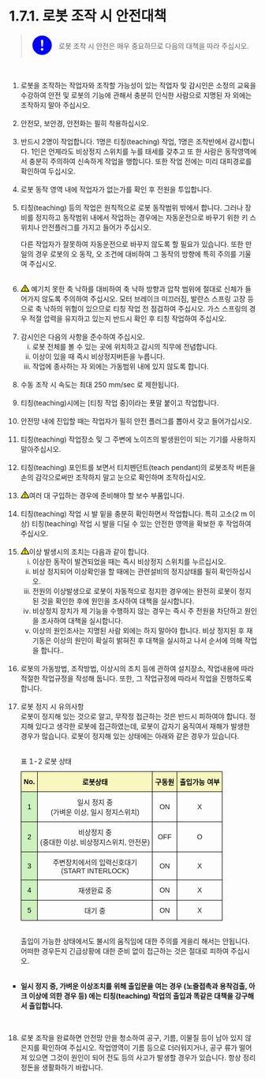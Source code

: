 ﻿# 1.7.1. 로봇 조작 시 안전대책

<blockquote>
<table border="0">
    <thead>
        <tr>
            <td> <img src="../../_assets/강제표시.png" width = 40 height = 40> </td>
            <td colspan="4"> 
                로봇 조작 시 안전은 매우 중요하므로 다음의 대책을 따라 주십시오.
            </td>
        </tr>
    </thead>
</table>  
</blockquote><br>



<ol style="list-style-type:decimal" start="1">
		<li>
            로봇을 조작하는 작업자와 조작할 가능성이 있는 작업자 및 감시인은 소정의 교육을 수강하여 안전 및 로봇의 기능에 관해서 충분히 인식한 사람으로 지명된 자 외에는 조작하지 말아 주십시오. 
        </li><br>		
		<li>
            안전모, 보안경, 안전화는 필히 착용하십시오. 
        </li><br>	
		<li>
            반드시 2명이 작업합니다. 1명은 티칭(teaching) 작업, 1명은 조작반에서 감시합니다. 1인은 언제라도 비상정지 스위치를 누를 태세를 갖추고 또 한 사람은 동작영역에서 충분히 주의하여 신속하게 작업을 행합니다. 또한 작업 전에는 미리 대피경로를 확인하여 두십시오.   
        </li><br>	
		<li>
            로봇 동작 영역 내에 작업자가 없는가를 확인 후 전원을 투입합니다. 
        </li><br>	
        <li>
            티칭(teaching) 등의 작업은 원칙적으로 로봇 동작범위 밖에서 합니다. 그러나 장비를 정지하고 동작범위 내에서 작업하는 경우에는 자동운전으로 바꾸기 위한 키 스위치나 안전플러그를 가지고 들어가 주십시오.<p>
            다른 작업자가 잘못하여 자동운전으로 바꾸지 않도록 할 필요가 있습니다. 또한 만일의 경우 로봇의 오 동작, 오 조건에 대비하여 그 동작의 방향에 특히 주의를 기울여 주십시오.
        </li><br>
        <li>
            <img src="../../_assets/작은주의표시.png"> 예기치 못한 축 낙하를 대비하여 축 낙하 방향과 압착 범위에 절대로 신체가 들어가지 않도록 주의하여 주십시오. 모터 브레이크 미끄러짐, 발란스 스프링 고장 등으로 축 낙하의 위험이 있으므로 티칭 작업 전 점검하여 주십시오. 가스 스프링의 경우 적절 압력을 유지하고 있는지 반드시 확인 후 티칭 작업하여 주십시오.
        </li><br>	
        <li>
            감시인은 다음의 사항을 준수하여 주십시오. 
            <ol style="list-style-type:lower-roman" start="1">
                <li>
                    로봇 전체를 볼 수 있는 곳에 위치하고 감시의 직무에 전념합니다.
                </li>
                <li>
                    이상이 있을 때 즉시 비상정지버튼을 누릅니다.   
                </li>
                <li>
                    작업에 종사하는 자 외에는 가동범위 내에 있지 않도록 합니다.
                </li>
            </ol>
        </li><br>
        <li>
            수동 조작 시 속도는 최대 250 mm/sec 로 제한됩니다. 
        </li><br>  
        <li>
            티칭(teaching)시에는 [티칭 작업 중]이라는 푯말 붙이고 작업합니다. 
        </li><br>    
        <li>
            안전망 내에 진입할 때는 작업자가 필히 안전 플러그를 뽑아서 갖고 들어가십시오. 
        </li><br>   
        <li>
            티칭(teaching) 작업장소 및 그 주변에 노이즈의 발생원인이 되는 기기를 사용하지 말아주십시오.
        </li><br>   
        <li>
            티칭(teaching) 포인트를 보면서 티치펜던트(teach pendant)의 로봇조작 버튼을 손의 감각으로써만 조작하지 말고 눈으로 확인하며 조작하십시오.
        </li><br>   
        <li>
            <img src="../../_assets/작은주의표시.png">여러 대 구입하는 경우에 준비해야 할 보수 부품입니다.
        </li><br>   
        <li>
            티칭(teaching) 작업 시 발 밑을 충분히 확인하면서 작업합니다. 특히 고소(2 m 이상) 티칭(teaching) 작업 시 발을 디딜 수 있는 안전한 영역을 확보한 후 작업하여 주십시오.
        </li><br> 
        <li>
            <img src="../../_assets/작은주의표시.png">이상 발생시의 조치는 다음과 같이 합니다. 
            <ol style="list-style-type:lower-roman" start="1">
                <li>
                    이상한 동작이 발견되었을 때는 즉시 비상정지 스위치를 누르십시오. 
                </li>
                <li>
                    비상 정지되어 이상확인을 할 때에는 관련설비의 정지상태를 필히 확인하십시오.    
                </li>
                <li>
                    전원의 이상발생으로 로봇이 자동적으로 정지한 경우에는 완전히 로봇이 정지된 것을 확인한 후에 원인을 조사하여 대책을 실시합니다. 
                </li>
                <li>
                    비상정지 장치가 제 기능을 수행하지 않는 경우는 즉시 주 전원을 차단하고 원인을 조사하여 대책을 실시합니다. 
                </li>
                <li>
                    이상의 원인조사는 지명된 사람 외에는 하지 말아야 합니다. 비상 정지된 후 재 기동은 이상의 원인이 확실히 밝혀진 후 대책을 실시하고 나서 순서에 의해 작업을 합니다.. 
                </li>
            </ol>
        </li><br> 
        <li>
            로봇의 가동방법, 조작방법, 이상시의 조치 등에 관하여 설치장소, 작업내용에 따라 적절한 작업규정을 작성해 둡니다. 또한, 그 작업규정에 따라서 작업을 진행하도록 합니다.
        </li><br> 
        <li>
            로봇 정지 시 유의사항 <br>
            로봇이 정지해 있는 것으로 알고, 무작정 접근하는 것은 반드시 피하여야 합니다. 정지해 있다고 생각한 로봇에 접근하였는데, 로봇이 갑자기 움직여서 재해가 발생한 경우가 많습니다. 로봇이 정지해 있는 상태에는 아래와 같은 경우가 있습니다.<br><br>
            <style type="text/css">
                .tg  {border-collapse:collapse;border-spacing:0;margin-left:auto;margin-right:auto;}
                .tg caption{caption-side: top;text-align: left;}
                .tg td{border-color:black;border-style:solid;border-width:1px;font-family:Arial, sans-serif;font-size:14px;
                overflow:hidden;padding:10px 5px;word-break:normal;}
                .tg th{border-color:black;border-style:solid;border-width:1px;font-family:Arial, sans-serif;font-size:14px;
                font-weight:normal;overflow:hidden;padding:10px 5px;word-break:normal;}
                .tg .tg-osmi{background-color:#f8f8be;color:#000000;font-weight:bold;text-align:center;vertical-align:middle}
                .tg .tg-bb96{background-color:#ccf1bc;color:#000000;text-align:center;vertical-align:middle}
                .tg .tg-nrix{text-align:center;vertical-align:middle}
            </style>
            <table class="tg">
                <caption> 표 1-2 로봇 상태</caption> 
                <thead>
                <tr>
                    <th class="tg-osmi">No.</th>
                    <th class="tg-osmi">로봇상태</th>
                    <th class="tg-osmi">구동원</th>
                    <th class="tg-osmi">출입가능 여부</th>
                </tr>
                </thead>
                <tbody>
                <tr>
                    <td class="tg-bb96">1</td>
                    <td class="tg-nrix">일시 정지 중<br>(가벼운 이상, 일시 정지스위치)</td>
                    <td class="tg-nrix">ON</td>
                    <td class="tg-nrix">X</td>
                </tr>
                <tr>
                    <td class="tg-bb96">2</td>
                    <td class="tg-nrix">비상정지 중<br>(중대한 이상, 비상정지스위치, 안전문)</td>
                    <td class="tg-nrix">OFF</td>
                    <td class="tg-nrix">O</td>
                </tr>
                <tr>
                    <td class="tg-bb96">3</td>
                    <td class="tg-nrix">주변장치에서의 입력신호대기<br>(START INTERLOCK)</td>
                    <td class="tg-nrix">ON</td>
                    <td class="tg-nrix">X</td>
                </tr>
                <tr>
                    <td class="tg-bb96">4</td>
                    <td class="tg-nrix">재생완료 중</td>
                    <td class="tg-nrix">ON</td>
                    <td class="tg-nrix">X</td>
                </tr>
                <tr>
                    <td class="tg-bb96">5</td>
                    <td class="tg-nrix">대기 중</td>
                    <td class="tg-nrix">ON</td>
                    <td class="tg-nrix">X</td>
                </tr>
                </tbody>
            </table><br>
            출입이 가능한 상태에서도 불시의 움직임에 대한 주의를 게을리 해서는 안됩니다. 어떠한 경우든지 긴급상황에 대한 준비 없이 접근하는 것은 절대로 피하여 주십시오.<br><br>            
</ol>

<ol style="list-style-position: outside; list-style-type:square;" start="1">
    <li>
        <b>
        일시 정지 중, 가벼운 이상조치를 위해 출입문을 여는 경우 (노즐접촉과 용착검출, 아크 이상에 의한 경우 등) 에는 티칭(teaching) 작업의 출입과 똑같은 대책을 강구해서 출입합니다.
        </b>
    </li>
</ol><br>

<ol style="list-style-type:decimal" start="18">
    <li>
        로봇 조작을 완료하면 안전망 안을 청소하여 공구, 기름, 이물질 등이 남아 있지 않은지를 확인하여 주십시오. 작업영역이 기름 등으로 더러워지거나, 공구 류가 떨어져 있으면 그것이 원인이 되어 전도 등의 사고가 발생할 경우가 있습니다. 항상 정리정돈을 생활화하기 바랍니다. 
    </li>
</ol>